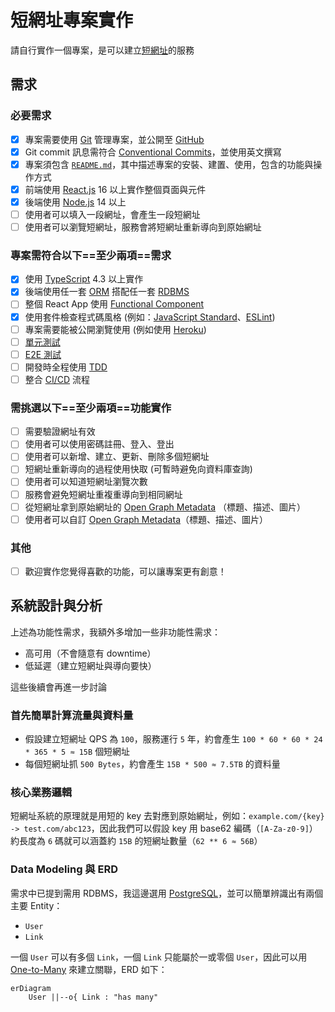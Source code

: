 # 短網址專案實作

請自行實作一個專案，是可以建立[短網址](https://en.wikipedia.org/wiki/URL_shortening)的服務

## 需求

### 必要需求

- [x] 專案需要使用 [Git](https://git-scm.com/) 管理專案，並公開至 [GitHub](https://github.com/)
- [x] Git commit 訊息需符合 [Conventional Commits](https://www.conventionalcommits.org/zh-hant/v1.0.0/)，並使用英文撰寫
- [x] 專案須包含 [`README.md`](https://docs.github.com/en/github/creating-cloning-and-archiving-repositories/creating-a-repository-on-github/about-readmes)，其中描述專案的安裝、建置、使用，包含的功能與操作方式
- [x] 前端使用 [React.js](https://zh-hant.reactjs.org/) 16 以上實作整個頁面與元件
- [x] 後端使用 [Node.js](https://nodejs.org/en/) 14 以上
- [ ] 使用者可以填入一段網址，會產生一段短網址
- [ ] 使用者可以瀏覽短網址，服務會將短網址重新導向到原始網址

### 專案需符合以下==至少兩項==需求

- [x] 使用 [TypeScript](https://www.typescriptlang.org/) 4.3 以上實作
- [x] 後端使用任一套 [ORM](https://en.wikipedia.org/wiki/Object%E2%80%93relational_mapping) 搭配任一套 [RDBMS](https://en.wikipedia.org/wiki/Relational_database)
- [ ] 整個 React App 使用 [Functional Component](https://reactjs.org/docs/components-and-props.html#function-and-class-components)
- [x] 使用套件檢查程式碼風格 (例如：[JavaScript Standard](https://standardjs.com/)、[ESLint](https://eslint.org/))
- [ ] 專案需要能被公開瀏覽使用 (例如使用 [Heroku](https://www.heroku.com/))
- [ ] [單元測試](https://en.wikipedia.org/wiki/Unit_testing)
- [ ] [E2E 測試](https://www.browserstack.com/guide/end-to-end-testing)
- [ ] 開發時全程使用 [TDD](https://en.wikipedia.org/wiki/Test-driven_development)
- [ ] 整合 [CI/CD](https://en.wikipedia.org/wiki/CI/CD) 流程

### 需挑選以下==至少兩項==功能實作

- [ ] 需要驗證網址有效
- [ ] 使用者可以使用密碼註冊、登入、登出
- [ ] 使用者可以新增、建立、更新、刪除多個短網址
- [ ] 短網址重新導向的過程使用快取 (可暫時避免向資料庫查詢)
- [ ] 使用者可以知道短網址瀏覽次數
- [ ] 服務會避免短網址重複重導向到相同網址
- [ ] 從短網址拿到原始網址的 [Open Graph Metadata](https://ogp.me/) （標題、描述、圖片）
- [ ] 使用者可以自訂 [Open Graph Metadata](https://ogp.me/)（標題、描述、圖片）

### 其他

- [ ] 歡迎實作您覺得喜歡的功能，可以讓專案更有創意！

## 系統設計與分析

上述為功能性需求，我額外多增加一些非功能性需求：

- 高可用（不會隨意有 downtime）
- 低延遲（建立短網址與導向要快）

這些後續會再進一步討論

### 首先簡單計算流量與資料量

- 假設建立短網址 QPS 為 `100`，服務運行 `5` 年，約會產生 `100 * 60 * 60 * 24 * 365 * 5 ≈ 15B` 個短網址
- 每個短網址抓 `500 Bytes`，約會產生 `15B * 500 ≈ 7.5TB` 的資料量

### 核心業務邏輯

短網址系統的原理就是用短的 key 去對應到原始網址，例如：`example.com/{key} -> test.com/abc123`，因此我們可以假設 key 用 base62 編碼（`[A-Za-z0-9]`）約長度為 `6` 碼就可以涵蓋約 `15B` 的短網址數量（`62 ** 6 ≈ 56B`）

### Data Modeling 與 ERD

需求中已提到需用 RDBMS，我這邊選用 [PostgreSQL](https://www.postgresql.org/)，並可以簡單辨識出有兩個主要 Entity：

- `User`
- `Link`

一個 `User` 可以有多個 `Link`，一個 `Link` 只能屬於一或零個 `User`，因此可以用 [One-to-Many](<https://en.wikipedia.org/wiki/One-to-many_(data_model)>) 來建立關聯，ERD 如下：

```mermaid
erDiagram
    User ||--o{ Link : "has many"
```
